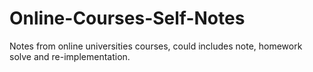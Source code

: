 # Online-Courses-Self-Notes
Notes from online universities courses, could includes note, homework solve and re-implementation.

